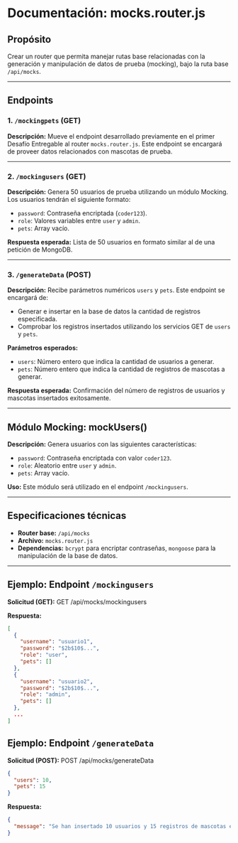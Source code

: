 # Documentación: mocks.router.js

## Propósito
Crear un router que permita manejar rutas base relacionadas con la generación y manipulación de datos de prueba (mocking), bajo la ruta base `/api/mocks`.

---

## Endpoints

### 1. `/mockingpets` (GET)
**Descripción:** Mueve el endpoint desarrollado previamente en el primer Desafío Entregable al router `mocks.router.js`. Este endpoint se encargará de proveer datos relacionados con mascotas de prueba.

---

### 2. `/mockingusers` (GET)
**Descripción:** Genera 50 usuarios de prueba utilizando un módulo Mocking. Los usuarios tendrán el siguiente formato:
- `password`: Contraseña encriptada (`coder123`).
- `role`: Valores variables entre `user` y `admin`.
- `pets`: Array vacío.

**Respuesta esperada:** Lista de 50 usuarios en formato similar al de una petición de MongoDB.

---

### 3. `/generateData` (POST)
**Descripción:** Recibe parámetros numéricos `users` y `pets`. Este endpoint se encargará de:
- Generar e insertar en la base de datos la cantidad de registros especificada.
- Comprobar los registros insertados utilizando los servicios GET de `users` y `pets`.

**Parámetros esperados:**
- `users`: Número entero que indica la cantidad de usuarios a generar.
- `pets`: Número entero que indica la cantidad de registros de mascotas a generar.

**Respuesta esperada:**
Confirmación del número de registros de usuarios y mascotas insertados exitosamente.

---

## Módulo Mocking: mockUsers()
**Descripción:** Genera usuarios con las siguientes características:
- `password`: Contraseña encriptada con valor `coder123`.
- `role`: Aleatorio entre `user` y `admin`.
- `pets`: Array vacío.

**Uso:** Este módulo será utilizado en el endpoint `/mockingusers`.

---

## Especificaciones técnicas
- **Router base:** `/api/mocks`
- **Archivo:** `mocks.router.js`
- **Dependencias:** `bcrypt` para encriptar contraseñas, `mongoose` para la manipulación de la base de datos.

---

## Ejemplo: Endpoint `/mockingusers`

**Solicitud (GET):**
GET /api/mocks/mockingusers


**Respuesta:**
```json
[
  {
    "username": "usuario1",
    "password": "$2b$10$...",
    "role": "user",
    "pets": []
  },
  {
    "username": "usuario2",
    "password": "$2b$10$...",
    "role": "admin",
    "pets": []
  },
  ...
]
```

## Ejemplo: Endpoint `/generateData`

**Solicitud (POST):**
POST /api/mocks/generateData

```json
{
  "users": 10,
  "pets": 15
}
```

**Respuesta:**

```json
{
  "message": "Se han insertado 10 usuarios y 15 registros de mascotas exitosamente."
}
```
